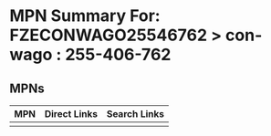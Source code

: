



# MPN Summary For: FZECONWAGO25546762 > con-wago : 255-406-762

## MPNs
  

|MPN|Direct Links|Search Links|
| :--- | :--- | :--- |
||||

